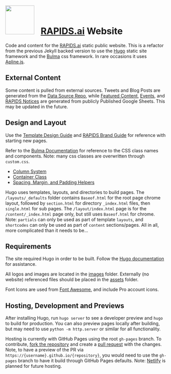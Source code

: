 # <div align="left"><img src="https://rapids.ai/assets/images/rapids_logo.png" width="90px"/> &nbsp; [RAPIDS.ai](https://rapids.ai.com) Website

Code and content for the [RAPIDS.ai](https://rapids.ai) static public website. This is a refactor from the previous Jekyll backed version to use the [Hugo](https://gohugo.io/about/) static site framework and the [Bulma](https://bulma.io/) css framework. In rare occasions it uses [Apline.js](https://alpinejs.dev/start-here).


## External Content
Some content is pulled from external sources. Tweets and Blog Posts are generated from the [Data Source Repo](https://rapidsai.github.io/site-data/posts.json), while [Featured Content](https://docs.google.com/spreadsheets/d/e/2PACX-1vQdbJZ13s0QibA4NHcUEdq7ORm7g9fw9oleFWog6rVf90cU4bDiqjEuupdmf38EJw06PpQcb03QNCOI/pub?output=csv), [Events](https://docs.google.com/spreadsheets/d/e/2PACX-1vTUSMyTJWjiYtuV6nvoQIDFSrt6yf00Mt4J9ZaXUMgVi1bAIhcOfnASLhsIH2PhZEbuMCg7Olv9bcZF/pub?output=csv), and [RAPIDS Notices](https://docs.google.com/spreadsheets/d/e/2PACX-1vSPxywR0IGYZsCpqfdaEHNmx4LA9ADoeasCpScd79IhxlI44KjJUYTX52GCxMWgLwN6nEvUXOLDOj31/pub?output=csv) are generated from publicly Published Google Sheets. This may be updated in the future. 


## Design and Layout
Use the [Template Design Guide](template.html) and [RAPIDS Brand Guide](brand.html) for reference with starting new pages.

Refer to the [Bulma Documentation](https://bulma.io/documentation/) for reference to the CSS class names and components. Note: many css classes are overwritten through `custom.css`.
- [Column System](https://bulma.io/documentation/columns/basics/)
- [Container Class](https://bulma.io/documentation/layout/container/)
- [Spacing, Margin, and Padding Helpers](https://bulma.io/documentation/helpers/spacing-helpers/)

Hugo uses templates, layouts, and directories to build pages. The `/layouts/_defaults` folder contains `Baseof.html` for the root page chrome layout, followed by `section.html` for directory `_index.html` files, then `single.html` for sub pages. The `/layout/index.html` page is for the `/content/_index.html` page only, but still uses `Baseof.html` for chrome. Note: `partials` can only be used as part of template `layouts`, and `shortcodes` can only be used as part of `content` sections/pages. All in all, more complicated than it needs to be...


## Requirements
The site required Hugo in order to be built. Follow the [Hugo documentation](https://gohugo.io/about/) for assistance.

All logos and images are located in the [images](/static/images) folder. Externally (no website) referenced files should be placed in the [assets](/assets) folder.

Font Icons are used from [Font Awesome](https://fontawesome.com/), and include Pro account icons.


## Hosting, Development and Previews
After installing Hugo, run `hugo server` to see a developer preview and `hugo` to build for production. You can also preview pages locally after building, but may need to use `python -m http.server` or similar for all functionality.

Hosting is currently with GitHub Pages using the root `gh-pages` branch. To contribute, [fork the repository](https://github.com/rapidsai/rapids.ai/fork) and create a [pull request](https://github.com/rapidsai/rapids.ai/pulls) with the changes. Note, to have a preview of the PR via `https://{username}.github.io/{repository}`, you would need to use the `gh-pages` branch to have it build through GitHub Pages defaults. Note: [Netlify](https://www.netlify.com/) is planned for future hosting.

